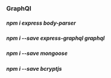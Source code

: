 ### GraphQl

##### npm i express body-parser

##### npm i --save express-graphql graphql

##### npm i --save mongoose

##### npm i --save bcryptjs
